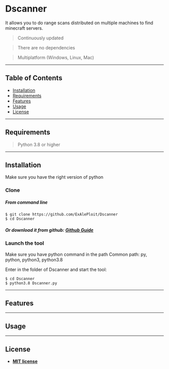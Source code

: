# Dscanner

It allows you to do range scans distributed on multiple machines to find minecraft servers.


> Continuously updated

> There are no dependencies

> Multiplatform (Windows, Linux, Mac)

---

## Table of Contents

- [Installation](#installation)
- [Requirements](#requirements)
- [Features](#features)
- [Usage](#usage)
- [License](#license)

---

## Requirements

> Python 3.8 or higher

---

## Installation

Make sure you have the right version of python

### Clone

##### From command line
```shell
$ git clone https://github.com/ExAlePloit/Dscanner
$ cd Dscanner
```

##### Or download it from github: <a href=https://docs.github.com/en/github/creating-cloning-and-archiving-repositories/cloning-a-repository>Github Guide</a>


### Launch the tool

Make sure you have python command in the path
Common path: py, python, python3, python3.8

Enter in the folder of Dscanner and start the tool: 

```shell
$ cd Dscanner
$ python3.8 Dscanner.py
```
---


## Features

---


## Usage 

---

## License

- **[MIT license](http://opensource.org/licenses/mit-license.php)**
